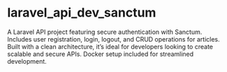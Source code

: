 # laravel_api_dev_sanctum
A Laravel API project featuring secure authentication with Sanctum. Includes user registration, login, logout, and CRUD operations for articles. Built with a clean architecture, it’s ideal for developers looking to create scalable and secure APIs. Docker setup included for streamlined development.
